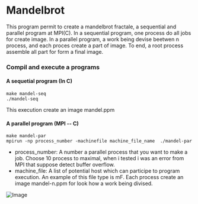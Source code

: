 Mandelbrot
==========

This program permit to create a mandelbrot fractale, a sequential and parallel program  at MPI(C). In a sequential program, one process do all jobs for create image. In a parallel program, a work being devise beetwen n process, and each proces create a part of image. To end, a root process assemble all part for form a final image.

### Compil and execute a programs

#### A sequetial program (In C)
    make mandel-seq
    ./mandel-seq
This execution create an image mandel.ppm

#### A parallel program (MPI -- C)
    make mandel-par
    mpirun -np process_number -machinefile machine_file_name  ./mandel-par

* process_number: A number a parallel process that you want to make a job. Choose 10 process to maximal, when i tested i was an error from MPI that suppose detect buffer overflow.
* machine_file: A list of potential host which can participe to program execution. An example of this file type is mF.
Each process create an image mandel-n.ppm for look how a work being divised.

![Image](http://www.google.fr/imgres?imgurl=http%3A%2F%2Fjohn.bonobo.free.fr%2Ffractal%2Fmandel.png&imgrefurl=http%3A%2F%2Fjohn.bonobo.free.fr%2Ffractal%2Fdoc.php%3Fpage%3D22&h=224&w=275&tbnid=KI9DGpuzuCFJBM%3A&zoom=1&docid=UmwplZlLfXaexM&ei=eypyVNvjIsadPbrFgKAM&tbm=isch&client=ubuntu&iact=rc&uact=3&dur=410&page=2&start=16&ndsp=21&ved=0CHYQrQMwGg)


